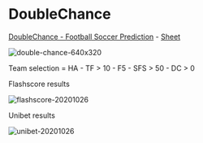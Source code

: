 # DoubleChance
[DoubleChance - Football Soccer Prediction](http://www.doublechance.nl) - [Sheet](http://t.ly/IiAx) 

![double-chance-640x320](https://user-images.githubusercontent.com/70966215/95068332-71c68a80-0705-11eb-8e16-1e757e3863c0.jpg)

Team selection = HA - TF > 10 - F5 - SFS > 50 - DC > 0 

Flashscore results

![flashscore-20201026](https://user-images.githubusercontent.com/70966215/97345784-cdaaac00-188a-11eb-9ae6-2fe57866e917.jpg) 

Unibet results

![unibet-20201026](https://user-images.githubusercontent.com/70966215/97345856-e87d2080-188a-11eb-91ee-2585a5999dc0.jpg)
